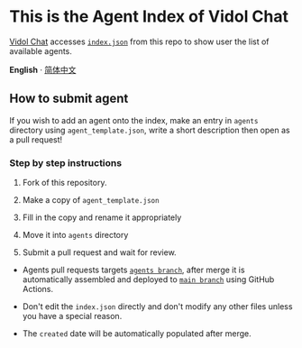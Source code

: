 # This is the Agent Index of Vidol Chat

[Vidol Chat](https://github.com/v-idol/vidol.chat) accesses [`index.json`](https://github.com/v-idol/vidol-chat-agents/blob/main/index.json) from this repo to show user the list of available agents.

**English** · [简体中文](./README.zh-CN.md)

## How to submit agent

If you wish to add an agent onto the index, make an entry in `agents` directory using `agent_template.json`, write a short description then open as a pull request!

### Step by step instructions

1. Fork of this repository.

2. Make a copy of `agent_template.json`

3. Fill in the copy and rename it appropriately

4. Move it into `agents` directory

5. Submit a pull request and wait for review.

- Agents pull requests targets [`agents branch`](https://github.com/v-idol/vidol-chat-agents/tree/agents), after merge it is automatically assembled and deployed to [`main branch`](https://github.com/v-idol/vidol-chat-agents/tree/main) using GitHub Actions.

- Don't edit the `index.json` directly and don't modify any other files unless you have a special reason.

- The `created` date will be automatically populated after merge.
